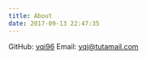 ```yaml
---
title: About
date: 2017-09-13 22:47:35
---
```

GitHub: [yqi96](https://github.com/yqi96)
Email: [yqi@tutamail.com](mailto:yqi@tutamail.com)
